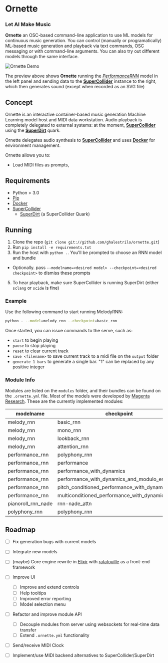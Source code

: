 # Ornette
### Let AI Make Music

**Ornette** an OSC-based command-line application to use ML models for continuous music generation.
You can control (manually or programatically) ML-based music generation and playback via text commands, OSC messaging or with command-line arguments. You can also try out different models through the same interface.

![Ornette Demo](./media/ornette-demo.gif)

The preview above shows **Ornette** running the [*PerformanceRNN*][url-performance-rnn] model in the left panel and sending data to the [**SuperCollider**][url-sc] instance to the right, which then generates sound (except when recorded as an SVG file)

## Concept

Ornette is an interactive container-based music generation Machine Learning model host and MIDI data workstation. Audio playback is completely delegated to external systems: at the moment, [**SuperCollider**][url-sc] using the [**SuperDirt**][url-sd] quark.

Ornette delegates audio synthesis to [**SuperCollider**][url-sc] and uses [**Docker**][url-docker] for environment management.

Ornette allows you to:
- Load MIDI files as prompts, 

## Requirements

- Python > 3.0
- [Pip][url-pip]
- [Docker][url-docker]
- [SuperCollider][url-sc]
  - [SuperDirt][url-sd] (a SuperCollider Quark)

## Running

1. Clone the repo (`git clone git://github.com/ghalestrilo/ornette.git`)
2. Run `pip install -e requirements.txt`
3. Run the host with `python .`. You'll be prompted to choose an RNN model and bundle
  - Optionally. pass `--modelname=<desired model> --checkpoint=<desired checkpoint>` to dismiss these prompts
5. To hear playback, make sure SuperCollider is running SuperDirt (either `sclang` or `scide` is fine)

### Example

Use the following command to start running MelodyRNN:

```bash
python . --model=melody_rnn --checkpoint=basic_rnn
```

Once started, you can issue commands to the serve, such as:

- `start` to begin playing
- `pause` to stop playing
- `reset` to clear current track
- `save <filename>` to save current track to a midi file on the `output` folder
- `generate 1 bars` to generate a single bar. "1" can be replaced by any positive integer


### Module Info

Modules are listed on the `modules` folder, and their bundles can be found on the `.ornette.yml` file. Most of the models were developed by [Magenta Research](https://github.com/magenta/magenta/tree/master/magenta/models). These are the currently implemented modules:


| modelname          | checkpoint                                    |
| ------------------ | --------------------------------------------- |
| melody_rnn         | basic_rnn                                     |
| melody_rnn         | mono_rnn                                      |
| melody_rnn         | lookback_rnn                                  |
| melody_rnn         | attention_rnn                                 |
| performance_rnn    | polyphony_rnn                                 |
| performance_rnn    | performance                                   |
| performance_rnn    | performance_with_dynamics                     |
| performance_rnn    | performance_with_dynamics_and_modulo_encoding |
| performance_rnn    | pitch_conditioned_performance_with_dynamics   |
| performance_rnn    | multiconditioned_performance_with_dynamics    |
| pianoroll_rnn_nade | rnn-nade_attn                                 |
| polyphony_rnn      | polyphony_rnn                                 |


## Roadmap

  - [ ] Fix generation bugs with current models
  - [ ] Integrate new models
  - [ ] (maybe) Core engine rewrite in [Elixir][url-ex] with [ratatouille][url-rat] as a front-end framework
  - [ ] Improve UI
    - [ ] Improve and extend controls
    - [ ] Help tooltips
    - [ ] Improved error reporting
    - [ ] Model selection menu
  - [ ] Refactor and improve module API
    - [ ] Decouple modules from server using websockets for real-time data transfer
    - [ ] Extend `.ornette.yml` functionality
  - [ ] Send/receive MIDI Clock
  - [ ] Implement/use MIDI backend alternatives to SuperCollider/SuperDirt



[url-ex]:https://elixir-lang.org/
[url-rat]:https://hexdocs.pm/ratatouille/readme.html
[url-sc]:https://github.com/supercollider/supercollider
[url-pip]:https://pypi.org/project/pip/
[url-sd]:https://github.com/musikinformatik/SuperDirt
[url-docker]:https://www.docker.com/
[url-performance-rnn]:https://magenta.tensorflow.org/performance-rnn
